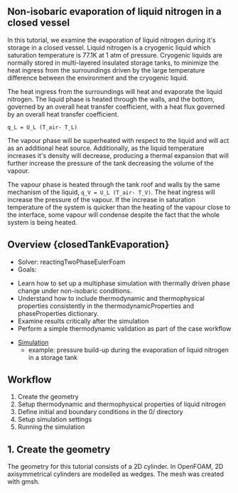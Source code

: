 ## Non-isobaric evaporation of liquid nitrogen in a closed vessel

In this tutorial, we examine the evaporation of liquid nitrogen during it's storage in a closed vessel. Liquid nitrogen is a cryogenic liquid which saturation temperature is 77.1K at 1 atm of pressure. Cryogenic liquids are normally stored in multi-layered insulated storage tanks, to minimize the heat ingress from the surroundings driven by the large temperature difference between the environment and the cryogenic liquid.

The heat ingress from the surroundings will heat and evaporate the liquid nitrogen. The liquid phase is heated through the walls, and the bottom, governed by an overall heat transfer coefficient, with a heat flux governed by an overall heat transfer coefficient.

`q_L = U_L (T_air- T_L)`

The vapour phase will be superheated with respect to the liquid and will act as an additional heat source. Additionally, as the liquid temperature increases it's density will decrease, producing a thermal expansion that will further increase the pressure of the tank decreasing the volume of the vapour.

The vapour phase is heated through the tank roof and walls by the same mechanism of the liquid, `q_V = U_L (T_air- T_V)`. The heat ingress will increase the pressure of the vapour. If the increase in saturation temperature of the system is quicker than the heating of the vapour close to the interface, some vapour will condense despite the fact that the whole system is being heated.

## Overview {closedTankEvaporation}

- Solver: reactingTwoPhaseEulerFoam
- Goals: 
* Learn how to set up a multiphase simulation with thermally driven phase change under non-isobaric conditions.
* Understand how to include thermodynamic and thermophysical properties consistently in the thermodynamicProperties and phaseProperties dictionary.
* Examine results critically after the simulation
* Perform a simple thermodynamic validation as part of the case workflow
  
- [Simulation](closedTankEvaporation)
  - example: pressure build-up during the evaporation of liquid nitrogen in a storage tank

## Workflow

1. Create the geometry
2. Setup thermodynamic and thermophysical properties of liquid nitrogen
3. Define initial and boundary conditions in the 0/ directory
4. Setup simulation settings
5. Running the simulation

## 1. Create the geometry

The geometry for this tutorial consists of a 2D cylinder. In OpenFOAM, 2D axisymmetrical cylinders are modelled as wedges. The mesh was created with gmsh.
